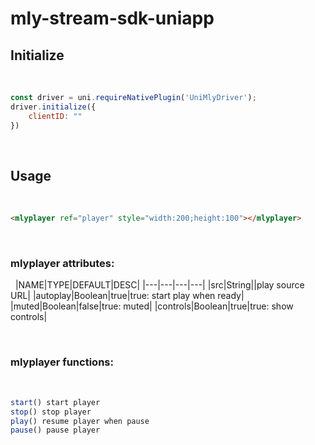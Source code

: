 # mly-stream-sdk-uniapp

## Initialize
​
```js
const driver = uni.requireNativePlugin('UniMlyDriver');
driver.initialize({
	clientID: ""
})
```
​
## Usage
​
```html
<mlyplayer ref="player" style="width:200;height:100"></mlyplayer>

```
​
### mlyplayer attributes:
​
​
|NAME|TYPE|DEFAULT|DESC|
|---|---|---|---|
|src|String||play source URL|
|autoplay|Boolean|true|true: start play when ready|
|muted|Boolean|false|true: muted|
|controls|Boolean|true|true: show controls|

​
### mlyplayer functions:
​
```js
start() start player
stop() stop player
play() resume player when pause
pause() pause player
```

